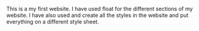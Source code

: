This is a my first website. I have used float for the different sections of my website. I have also used and create all the styles in the website and put everything on a different style sheet.

